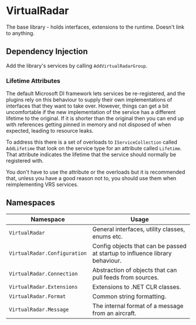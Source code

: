 ﻿# VirtualRadar

The base library - holds interfaces, extensions to the runtime. Doesn't link
to anything.

## Dependency Injection

Add the library's services by calling `AddVirtualRadarGroup`.

### Lifetime Attributes

The default Microsoft DI framework lets services be re-registered, and the plugins
rely on this behaviour to supply their own implementations of interfaces that they
want to take over. However, things can get a bit uncomfortable if the new
implementation of the service has a different lifetime to the original. If it is
shorter than the original then you can end up with references getting pinned in
memory and not disposed of when expected, leading to resource leaks.

To address this there is a set of overloads to `IServiceCollection` called
`AddLifetime` that look on the service type for an attribute called `Lifetime`.
That attribute indicates the lifetime that the service should normally be
registered with.

You don't have to use the attribute or the overloads but it is recommended that,
unless you have a good reason not to, you should use them when reimplementing
VRS services.

## Namespaces

| Namespace                    | Usage |
| ---                          | --- |
| `VirtualRadar`               | General interfaces, utility classes, enums etc. |
| `VirtualRadar.Configuration` | Config objects that can be passed at startup to influence library behaviour. |
| `VirtualRadar.Connection`    | Abstraction of objects that can pull feeds from sources. |
| `VirtualRadar.Extensions`    | Extensions to .NET CLR classes. |
| `VirtualRadar.Format`        | Common string formatting. |
| `VirtualRadar.Message`       | The internal format of a message from an aircraft. |
